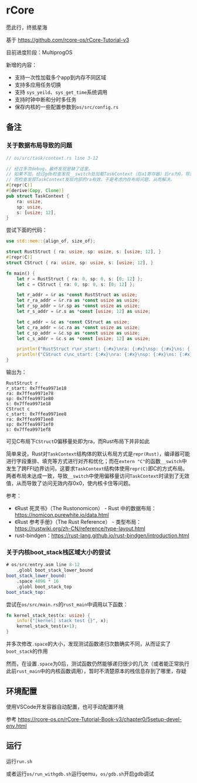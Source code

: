# rCore

愿此行，终抵星海

基于 https://github.com/rcore-os/rCore-Tutorial-v3

目前进度阶段：MultiprogOS

新增的内容：

- 支持一次性加载多个app到内存不同区域
- 支持多应用任务切换
- 支持 `sys_yeild`、`sys_get_time`系统调用
- 支持时钟中断和分时多任务
- 保存内核的一些配置参数到`os/src/config.rs`

## 备注

### 关于数据布局导致的问题

```Rust
// os/src/task/context.rs line 3-12

// 经过多次debug，最终发现是缺了这里。
// 如果不加，经过gdb检查发现__switch处加载TaskContext（在a1寄存器）后ra为0，导致访问无效内存0x0从而使内核卡死，
// 而检查发现TaskContext发现内部的ra有效，于是考虑内存布局问题，从而解决。
#[repr(C)]
#[derive(Copy, Clone)]
pub struct TaskContext {
    ra: usize,
    sp: usize,
    s: [usize; 12],
}

```

尝试下面的代码：

```Rust
use std::mem::{align_of, size_of};

struct RustStruct { ra: usize, sp: usize, s: [usize; 12], }
#[repr(C)]
struct CStruct { ra: usize, sp: usize, s: [usize; 12], }

fn main() {
    let r = RustStruct { ra: 0, sp: 0, s: [0; 12] };
    let c = CStruct { ra: 0, sp: 0, s: [0; 12] };

    let r_addr = &r as *const RustStruct as usize;
    let r_ra_addr = &r.ra as *const usize as usize;
    let r_sp_addr = &r.sp as *const usize as usize;
    let r_s_addr = &r.s as *const [usize; 12] as usize;

    let c_addr = &c as *const CStruct as usize;
    let c_ra_addr = &c.ra as *const usize as usize;
    let c_sp_addr = &c.sp as *const usize as usize;
    let c_s_addr = &c.s as *const [usize; 12] as usize;

    println!("RustStruct r\nr_start: {:#x}\nra: {:#x}\nsp: {:#x}\ns: {:#x}", r_addr, r_ra_addr, r_sp_addr, r_s_addr);
    println!("CStruct c\nc_start: {:#x}\nra: {:#x}\nsp: {:#x}\ns: {:#x}", c_addr, c_ra_addr, c_sp_addr, c_s_addr);
}
```

输出为：

```
RustStruct r
r_start: 0x7ffea9971e18
ra: 0x7ffea9971e78
sp: 0x7ffea9971e80
s: 0x7ffea9971e18
CStruct c
c_start: 0x7ffea9971ee8
ra: 0x7ffea9971ee8
sp: 0x7ffea9971ef0
s: 0x7ffea9971ef8
```

可见C布局下`CStruct`0偏移量处即为ra，而Rust布局下并非如此

简单来说，Rust对`TaskContext`结构体的默认布局方式是`repr(Rust)`，编译器可能进行字段重排、填充等方式进行对齐和优化；而在`extern "C"`的函数`__switch`中发生了跨FFI边界访问，这要求`TaskContext`结构体使用`repr(C)`即C的方式布局。两者布局未达成一致，导致`__switch`中使用偏移量访问`TaskContext`时读到了无效值，从而导致了访问无效内存0x0，使内核卡住等问题。

参考：

- 《Rust 死灵书》（The Rustonomicon） - Rust 中的数据布局：https://nomicon.purewhite.io/data.html
- 《Rust 参考手册》（The Rust Reference） - 类型布局：https://rustwiki.org/zh-CN/reference/type-layout.html
- rust-bindgen：https://rust-lang.github.io/rust-bindgen/introduction.html

### 关于内核boot_stack栈区域大小的尝试

```asm
# os/src/entry.asm line 8-12
    .globl boot_stack_lower_bound
boot_stack_lower_bound:
    .space 4096 * 16
    .globl boot_stack_top
boot_stack_top:
```

尝试在`os/src/main.rs`的`rust_main`中调用以下函数：

```Rust
fn kernel_stack_test(x: usize) {
    info!("[kernel] stack test {}", x);
    kernel_stack_test(x+1);
}
```

并多次修改`.space`的大小，发现测试函数递归次数确实不同，从而证实了`boot_stack`的作用

然而，在设置`.space`为0后，测试函数仍然能够递归很少的几次（或者能正常执行此前`rust_main`中的内核函数调用），暂时不清楚原本的栈信息存到了哪里，存疑

## 环境配置

使用VSCode开发容器自动配置，也可手动配置环境

参考 https://rcore-os.cn/rCore-Tutorial-Book-v3/chapter0/5setup-devel-env.html

## 运行

运行`run.sh`

或者运行`os/run_withgdb.sh`运行qemu，`os/gdb.sh`开启gdb调试
